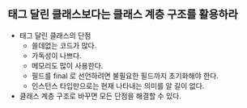 ## 태그 달린 클래스보다는 클래스 계층 구조를 활용하라

- 태그 달린 클래스의 단점
  - 쓸데없는 코드가 많다.
  - 가독성이 나쁘다.
  - 메모리도 많이 사용한다.
  - 필드를 final 로 선언하려면 불필요한 필드까지 초기화해야 한다.
  - 인스턴스 타입만으로는 현재 나타내는 의미를 알 길이 없다.
- 클래스 계층 구조로 바꾸면 모든 단점을 해결할 수 있다.